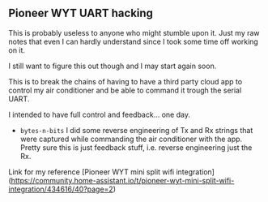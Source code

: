 ## Pioneer WYT UART hacking

This is probably useless to anyone who might stumble upon it.
Just my raw notes that even I can hardly understand since I took some time off working on it.

I still want to figure this out though and I may start again soon.

This is to break the chains of having to have a third party cloud app to control my air conditioner and be able to command it trough the serial UART.

I intended to have full control and feedback… one day.

 - `bytes-n-bits` I did some reverse engineering of Tx and Rx strings that were captured while commanding the air conditioner with the app. Pretty sure this is just feedback stuff, i.e. reverse engineering just the Rx.

Link for my reference [Pioneer WYT mini split wifi integration] (https://community.home-assistant.io/t/pioneer-wyt-mini-split-wifi-integration/434616/40?page=2)
